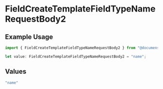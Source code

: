 # FieldCreateTemplateFieldTypeNameRequestBody2

## Example Usage

```typescript
import { FieldCreateTemplateFieldTypeNameRequestBody2 } from "@documenso/sdk-typescript/models/operations";

let value: FieldCreateTemplateFieldTypeNameRequestBody2 = "name";
```

## Values

```typescript
"name"
```